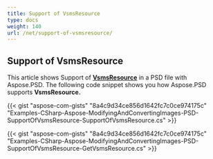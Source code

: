 ```yaml
---
title: Support of VsmsResource
type: docs
weight: 140
url: /net/support-of-vsmsresource/
---
```


## **Support of VsmsResource**
This article shows Support of [**VsmsResource**](https://apireference.aspose.com/psd/net/aspose.psd.fileformats.psd.layers.layerresources/vsmsresource) in a PSD file with Aspose.PSD. The following code snippet shows you how Aspose.PSD supports **VsmsResource.** 

{{< gist "aspose-com-gists" "8a4c9d34ce856d1642fc7c0ce974175c" "Examples-CSharp-Aspose-ModifyingAndConvertingImages-PSD-SupportOfVsmsResource-SupportOfVsmsResource.cs" >}}

{{< gist "aspose-com-gists" "8a4c9d34ce856d1642fc7c0ce974175c" "Examples-CSharp-Aspose-ModifyingAndConvertingImages-PSD-SupportOfVsmsResource-GetVsmsResource.cs" >}}
